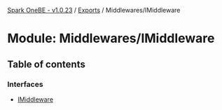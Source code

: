 [Spark OneBE - v1.0.23](../README.md) / [Exports](../modules.md) / Middlewares/IMiddleware

# Module: Middlewares/IMiddleware

## Table of contents

### Interfaces

- [IMiddleware](../interfaces/Middlewares_IMiddleware.IMiddleware.md)
